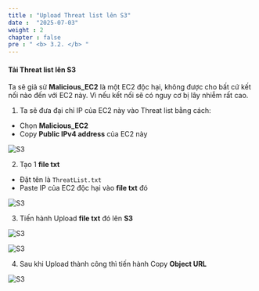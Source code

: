 ```yaml
---
title : "Upload Threat list lên S3"
date :  "2025-07-03" 
weight : 2 
chapter : false
pre : " <b> 3.2. </b> "
---
```


#### Tải Threat list lên S3
Ta sẽ giả sử **Malicious_EC2** là một EC2 độc hại, không được cho bất cứ kết nối nào đến với EC2 này. Vì nếu kết nối sẽ có nguy cơ bị lây nhiễm rất cao.

1. Ta sẽ đưa đại chỉ IP của EC2 này vào Threat list bằng cách:
- Chọn **Malicious_EC2**
- Copy **Public IPv4 address** của EC2 này

![S3](/images/3.S3/S3-(6).png)

2. Tạo 1 **file txt**
- Đặt tên là `ThreatList.txt`
- Paste IP của EC2 độc hại vào **file txt** đó

![S3](/images/3.S3/S3-(7).png)

3. Tiến hành Upload **file txt** đó lên **S3**

![S3](/images/3.S3/S3-(8).png)

![S3](/images/3.S3/S3-(9).png)

4. Sau khi Upload thành công thì tiến hành Copy **Object URL**

![S3](/images/3.S3/S3-(10).png)
